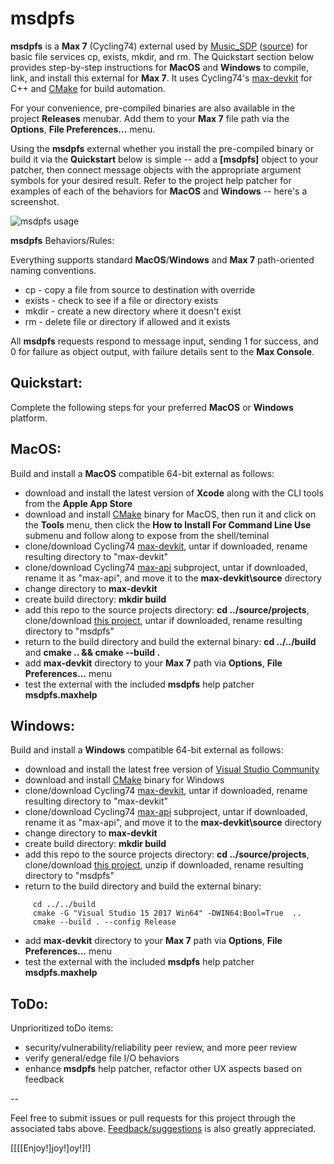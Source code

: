 # msdpfs

**msdpfs** is a **Max 7** (Cycling74) external used by 
[Music_SDP](http://musicsdp.com/) ([source](https://github.com/MusicSDP/source-code))
for basic file services cp, exists, mkdir, and rm. The Quickstart section 
below provides step-by-step instructions for **MacOS** and **Windows** to 
compile, link, and install this external for **Max 7**. It uses Cycling74's 
[max-devkit](https://github.com/Cycling74/max-devkit) for C++ and 
[CMake](https://cmake.org/download/) for build automation.

For your convenience, pre-compiled binaries are also available in the project 
**Releases** menubar. Add them to your **Max 7** file path via the 
**Options**, **File Preferences...** menu.

Using the **msdpfs** external whether you install the pre-compiled binary or
build it via the **Quickstart** below is simple -- add a **[msdpfs]** object 
to your patcher, then connect message objects with the appropriate argument 
symbols for your desired result. Refer to the project help patcher for examples 
of each of the behaviors for **MacOS** and **Windows** -- here's a screenshot.

![msdpfs usage](https://cloud.githubusercontent.com/assets/52076/25321779/644b4f52-287f-11e7-9508-f0ec109d18be.png)

**msdpfs** Behaviors/Rules:

Everything supports standard **MacOS**/**Windows** and **Max 7** path-oriented naming
conventions.

* cp - copy a file from source to destination with override
* exists - check to see if a file or directory exists
* mkdir - create a new directory where it doesn't exist
* rm - delete file or directory if allowed and it exists

All **msdpfs** requests respond to message input, sending 1 for success, 
and 0 for failure as object output, with failure details sent to the **Max Console**.


## Quickstart:

Complete the following steps for your preferred **MacOS** or **Windows** platform.


## MacOS:

Build and install a **MacOS** compatible 64-bit external as follows:

* download and install the latest version of **Xcode** along with the CLI tools 
from the **Apple App Store**
* download and install [CMake](https://cmake.org/download/) binary for MacOS, 
then run it and click on the **Tools** menu, then click the 
**How to Install For Command Line Use** submenu and follow along to expose 
from the shell/teminal
* clone/download Cycling74 [max-devkit](https://github.com/Cycling74/max-devkit), 
untar if downloaded, rename resulting directory to "max-devkit"
* clone/download Cycling74 [max-api](https://github.com/Cycling74/max-api)
subproject, untar if downloaded, rename it as "max-api", and move it to 
the **max-devkit\source** directory
* change directory to **max-devkit**
* create build directory: **mkdir build**
* add this repo to the source projects directory: **cd ../source/projects**, 
clone/download [this project](https://github.com/dirkleas/msdpfs.git), untar if 
downloaded, rename resulting directory to "msdpfs"
* return to the build directory and build the external binary:
**cd ../../build** and **cmake .. && cmake --build .**
* add **max-devkit** directory to your **Max 7** path via 
**Options**, **File Preferences...** menu
* test the external with the included **msdpfs** help patcher **msdpfs.maxhelp**


## Windows:

Build and install a **Windows** compatible 64-bit external as follows:

* download and install the latest free version of 
[Visual Studio Community](https://www.visualstudio.com/downloads/)
* download and install [CMake](https://cmake.org/download/) binary for Windows
* clone/download Cycling74 [max-devkit](https://github.com/Cycling74/max-devkit), 
untar if downloaded, rename resulting directory to "max-devkit"
* clone/download Cycling74 [max-api](https://github.com/Cycling74/max-api)
subproject, untar if downloaded, rename it as "max-api", and move it to 
the **max-devkit\source** directory
* change directory to **max-devkit**
* create build directory: **mkdir build**
* add this repo to the source projects directory: **cd ../source/projects**, 
clone/download [this project](https://github.com/dirkleas/msdpfs.git), unzip if 
downloaded, rename resulting directory to "msdpfs"
* return to the build directory and build the external binary:
```
     cd ../../build
     cmake -G "Visual Studio 15 2017 Win64" -DWIN64:Bool=True  ..
     cmake --build . --config Release
```
* add **max-devkit** directory to your **Max 7** path via 
**Options**, **File Preferences...** menu
* test the external with the included **msdpfs** help patcher **msdpfs.maxhelp**


## ToDo:

Unprioritized toDo items:

* security/vulnerability/reliability peer review, and more peer review
* verify general/edge file I/O behaviors
* enhance **msdpfs** help patcher, refactor other UX aspects based on feedback

--

Feel free to submit issues or pull requests for this project through the 
associated tabs above. 
[Feedback/suggestions](http://musicsdp.com/contact-the-team/) is also greatly 
appreciated. 

[[[[Enjoy!]joy!]oy!]!]
